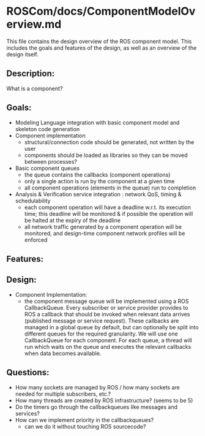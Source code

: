 ROSCom/docs/ComponentModelOverview.md
=================

This file contains the design overview of the ROS component model.  This includes the goals and features of the design, as well as an overview of the design itself.


Description:
------------
What is a component?


Goals:
------
* Modeling Language integration with basic component model and skeleton code generation
* Component implementation
  * structural/connection code should be generated, not written by the user
  * components should be loaded as libraries so they can be moved between processes?
* Basic component queues
  * the queue contains the callbacks (component operations)
  * only a single action is run by the component at a given time
  * all component operations (elements in the queue) run to completion
* Analysis & Verification service integration : network QoS, timing & schedulability
  * each component operation will have a deadline w.r.t. its execution time; this deadline will be monitored & if possible the operation will be halted at the expiry of the deadline
  * all network traffic generated by a component operation will be monitored, and design-time component network profiles will be enforced


Features:
---------



Design:
-------
* Component Implementation:
  * the component message queue will be implemented using a ROS CallbackQueue.  Every subscriber or service provider provides to ROS a callback that should be invoked when relevant data arrives (published message or service request).  These callbacks are managed in a global queue by default, but can optionally be split into different queues for the required granularity.  We will use one CallbackQueue for each component.  For each queue, a thread will run which waits on the queue and executes the relevant callbacks when data becomes available.  

Questions:
----------
* How many sockets are managed by ROS / how many sockets are needed for multiple subscribers, etc.?
* How many threads are created by ROS infrastructure? (seems to be 5)
* Do the timers go through the callbackqueues like messages and services?
* How can we implement priority in the callbackqueues?
  * can we do it without touching ROS sourcecode?